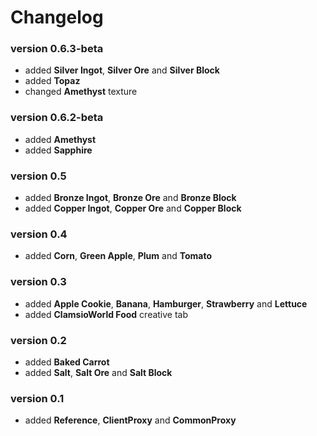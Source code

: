 # Changelog
### version 0.6.3-beta
* added **Silver Ingot**, **Silver Ore** and **Silver Block**
* added **Topaz**
* changed **Amethyst** texture

### version 0.6.2-beta
* added **Amethyst**
* added **Sapphire**

### version 0.5
* added **Bronze Ingot**, **Bronze Ore** and **Bronze Block**
* added **Copper Ingot**, **Copper Ore** and **Copper Block**

### version 0.4
* added **Corn**, **Green Apple**, **Plum** and **Tomato**

### version 0.3
* added **Apple Cookie**, **Banana**, **Hamburger**, **Strawberry** and **Lettuce**
* added **ClamsioWorld Food** creative tab

### version 0.2
* added **Baked Carrot**
* added **Salt**, **Salt Ore** and **Salt Block**

### version 0.1
* added **Reference**, **ClientProxy** and **CommonProxy**
